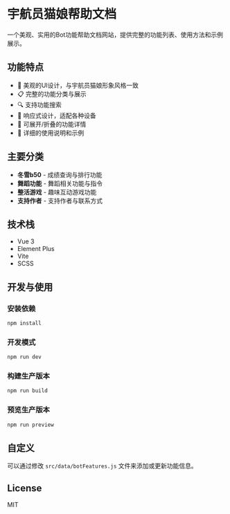# 宇航员猫娘帮助文档

一个美观、实用的Bot功能帮助文档网站，提供完整的功能列表、使用方法和示例展示。

## 功能特点

- 🎨 美观的UI设计，与宇航员猫娘形象风格一致
- 📋 完整的功能分类与展示
- 🔍 支持功能搜索
- 📱 响应式设计，适配各种设备
- 🔄 可展开/折叠的功能详情
- 📝 详细的使用说明和示例

## 主要分类

- **冬雪b50** - 成绩查询与排行功能
- **舞蹈功能** - 舞蹈相关功能与指令
- **整活游戏** - 趣味互动游戏功能
- **支持作者** - 支持作者与联系方式

## 技术栈

- Vue 3
- Element Plus
- Vite
- SCSS

## 开发与使用

### 安装依赖

```bash
npm install
```

### 开发模式

```bash
npm run dev
```

### 构建生产版本

```bash
npm run build
```

### 预览生产版本

```bash
npm run preview
```

## 自定义

可以通过修改 `src/data/botFeatures.js` 文件来添加或更新功能信息。

## License

MIT
